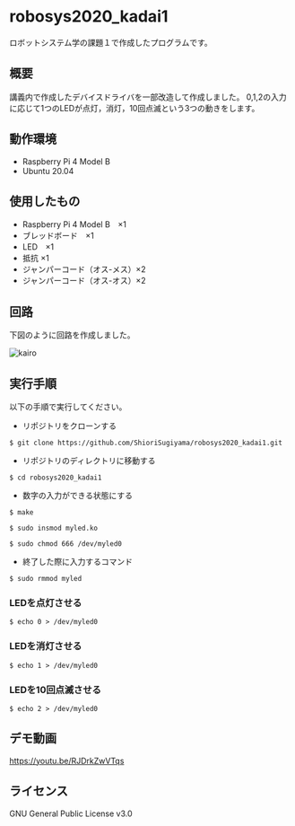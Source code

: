 # robosys2020_kadai1
ロボットシステム学の課題１で作成したプログラムです。

## 概要
講義内で作成したデバイスドライバを一部改造して作成しました。 
0,1,2の入力に応じて1つのLEDが点灯，消灯，10回点滅という3つの動きをします。 

## 動作環境
- Raspberry Pi 4 Model B 
- Ubuntu 20.04 

## 使用したもの
- Raspberry Pi 4 Model B　×1 
- ブレッドボード　×1 
- LED　×1 
- 抵抗 ×1 
- ジャンパーコード（オス-メス）×2 
- ジャンパーコード（オス-オス）×2 

## 回路
下図のように回路を作成しました。　

![kairo](https://user-images.githubusercontent.com/56065468/103296711-fe998f80-4a39-11eb-98c2-017d337bb03d.PNG) 

## 実行手順
以下の手順で実行してください。 

- リポジトリをクローンする  
 
`$ git clone https://github.com/ShioriSugiyama/robosys2020_kadai1.git`  
 
- リポジトリのディレクトリに移動する 
 
`$ cd robosys2020_kadai1` 
 
- 数字の入力ができる状態にする 

`$ make` 

`$ sudo insmod myled.ko` 

`$ sudo chmod 666 /dev/myled0` 

- 終了した際に入力するコマンド 

`$ sudo rmmod myled`

### LEDを点灯させる
`$ echo 0 > /dev/myled0` 

### LEDを消灯させる
`$ echo 1 > /dev/myled0` 

### LEDを10回点滅させる
`$ echo 2 > /dev/myled0` 

## デモ動画

https://youtu.be/RJDrkZwVTqs

## ライセンス
GNU General Public License v3.0
